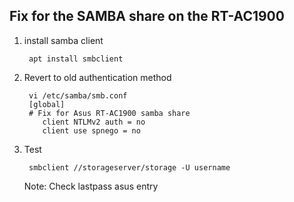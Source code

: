 ## Fix for the SAMBA share on the RT-AC1900

1. install samba client

        apt install smbclient

2. Revert to old authentication method

        vi /etc/samba/smb.conf
        [global]
        # Fix for Asus RT-AC1900 samba share
           client NTLMv2 auth = no
           client use spnego = no

3. Test

        smbclient //storageserver/storage -U username

   Note: Check lastpass asus entry
<!--stackedit_data:
eyJoaXN0b3J5IjpbLTEwNjUwNDkwODMsNDM2MjU2NjA0XX0=
-->